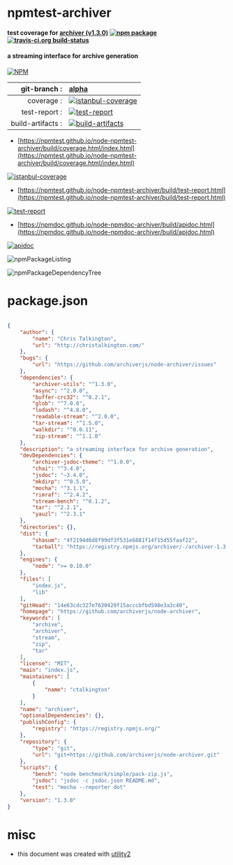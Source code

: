 # npmtest-archiver

#### test coverage for  [archiver (v1.3.0)](https://github.com/archiverjs/node-archiver)  [![npm package](https://img.shields.io/npm/v/npmtest-archiver.svg?style=flat-square)](https://www.npmjs.org/package/npmtest-archiver) [![travis-ci.org build-status](https://api.travis-ci.org/npmtest/node-npmtest-archiver.svg)](https://travis-ci.org/npmtest/node-npmtest-archiver)

#### a streaming interface for archive generation

[![NPM](https://nodei.co/npm/archiver.png?downloads=true&downloadRank=true&stars=true)](https://www.npmjs.com/package/archiver)

| git-branch : | [alpha](https://github.com/npmtest/node-npmtest-archiver/tree/alpha)|
|--:|:--|
| coverage : | [![istanbul-coverage](https://npmtest.github.io/node-npmtest-archiver/build/coverage.badge.svg)](https://npmtest.github.io/node-npmtest-archiver/build/coverage.html/index.html)|
| test-report : | [![test-report](https://npmtest.github.io/node-npmtest-archiver/build/test-report.badge.svg)](https://npmtest.github.io/node-npmtest-archiver/build/test-report.html)|
| build-artifacts : | [![build-artifacts](https://npmtest.github.io/node-npmtest-archiver/glyphicons_144_folder_open.png)](https://github.com/npmtest/node-npmtest-archiver/tree/gh-pages/build)|

- [https://npmtest.github.io/node-npmtest-archiver/build/coverage.html/index.html](https://npmtest.github.io/node-npmtest-archiver/build/coverage.html/index.html)

[![istanbul-coverage](https://npmtest.github.io/node-npmtest-archiver/build/screenCapture.buildCi.browser.%252Ftmp%252Fbuild%252Fcoverage.lib.html.png)](https://npmtest.github.io/node-npmtest-archiver/build/coverage.html/index.html)

- [https://npmtest.github.io/node-npmtest-archiver/build/test-report.html](https://npmtest.github.io/node-npmtest-archiver/build/test-report.html)

[![test-report](https://npmtest.github.io/node-npmtest-archiver/build/screenCapture.buildCi.browser.%252Ftmp%252Fbuild%252Ftest-report.html.png)](https://npmtest.github.io/node-npmtest-archiver/build/test-report.html)

- [https://npmdoc.github.io/node-npmdoc-archiver/build/apidoc.html](https://npmdoc.github.io/node-npmdoc-archiver/build/apidoc.html)

[![apidoc](https://npmdoc.github.io/node-npmdoc-archiver/build/screenCapture.buildCi.browser.%252Ftmp%252Fbuild%252Fapidoc.html.png)](https://npmdoc.github.io/node-npmdoc-archiver/build/apidoc.html)

![npmPackageListing](https://npmtest.github.io/node-npmtest-archiver/build/screenCapture.npmPackageListing.svg)

![npmPackageDependencyTree](https://npmtest.github.io/node-npmtest-archiver/build/screenCapture.npmPackageDependencyTree.svg)



# package.json

```json

{
    "author": {
        "name": "Chris Talkington",
        "url": "http://christalkington.com/"
    },
    "bugs": {
        "url": "https://github.com/archiverjs/node-archiver/issues"
    },
    "dependencies": {
        "archiver-utils": "^1.3.0",
        "async": "^2.0.0",
        "buffer-crc32": "^0.2.1",
        "glob": "^7.0.0",
        "lodash": "^4.8.0",
        "readable-stream": "^2.0.0",
        "tar-stream": "^1.5.0",
        "walkdir": "^0.0.11",
        "zip-stream": "^1.1.0"
    },
    "description": "a streaming interface for archive generation",
    "devDependencies": {
        "archiver-jsdoc-theme": "^1.0.0",
        "chai": "^3.4.0",
        "jsdoc": "~3.4.0",
        "mkdirp": "^0.5.0",
        "mocha": "^3.1.1",
        "rimraf": "^2.4.2",
        "stream-bench": "^0.1.2",
        "tar": "^2.2.1",
        "yauzl": "^2.3.1"
    },
    "directories": {},
    "dist": {
        "shasum": "4f2194d6d8f99df3f531e6881f14f15d55faaf22",
        "tarball": "https://registry.npmjs.org/archiver/-/archiver-1.3.0.tgz"
    },
    "engines": {
        "node": ">= 0.10.0"
    },
    "files": [
        "index.js",
        "lib"
    ],
    "gitHead": "14e63cdc327e7630420f15acccbfbd598e3a3c40",
    "homepage": "https://github.com/archiverjs/node-archiver",
    "keywords": [
        "archive",
        "archiver",
        "stream",
        "zip",
        "tar"
    ],
    "license": "MIT",
    "main": "index.js",
    "maintainers": [
        {
            "name": "ctalkington"
        }
    ],
    "name": "archiver",
    "optionalDependencies": {},
    "publishConfig": {
        "registry": "https://registry.npmjs.org/"
    },
    "repository": {
        "type": "git",
        "url": "git+https://github.com/archiverjs/node-archiver.git"
    },
    "scripts": {
        "bench": "node benchmark/simple/pack-zip.js",
        "jsdoc": "jsdoc -c jsdoc.json README.md",
        "test": "mocha --reporter dot"
    },
    "version": "1.3.0"
}
```



# misc
- this document was created with [utility2](https://github.com/kaizhu256/node-utility2)
